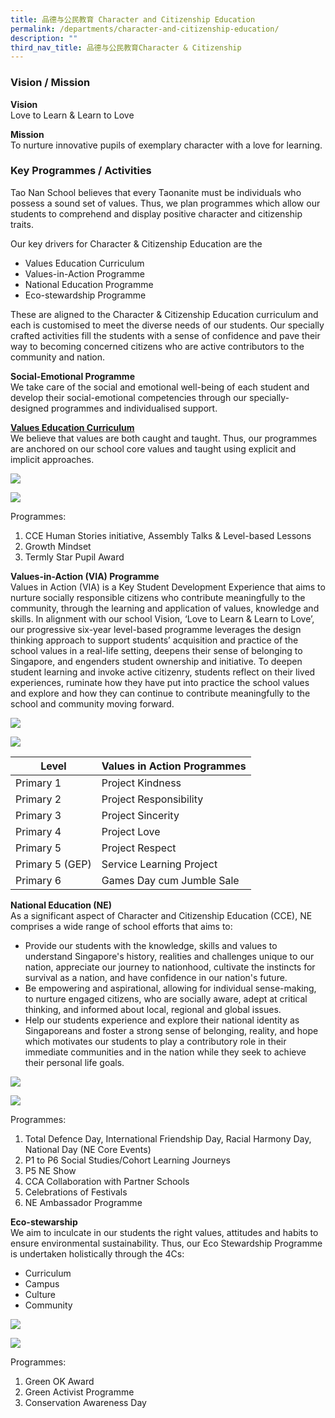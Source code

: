 ```yaml
---
title: 品德与公民教育 Character and Citizenship Education
permalink: /departments/character-and-citizenship-education/
description: ""
third_nav_title: 品德与公民教育Character & Citizenship
---
```

### Vision / Mission

**Vision** <br>
Love to Learn &amp; Learn to Love  

**Mission** <br>
To nurture innovative pupils of exemplary character with a love for learning.


### Key Programmes / Activities
Tao Nan School believes that every Taonanite must be individuals who possess a sound set of values. Thus, we plan programmes which allow our students to comprehend and display positive character and citizenship traits.

Our key drivers for Character &amp; Citizenship Education are the
* Values Education Curriculum
* Values-in-Action Programme
* National Education Programme
* Eco-stewardship Programme


These are aligned to the Character &amp; Citizenship Education curriculum and each is customised to meet the diverse needs of our students. Our specially crafted activities fill the students with a sense of confidence and pave their way to becoming concerned citizens who are active contributors to the community and nation.

**Social-Emotional Programme**<br>
We take care of the social and emotional well-being of each student and develop their social-emotional competencies through our specially-designed programmes and individualised support.


<u><strong> Values Education Curriculum </strong></u> <br>
We believe that values are both caught and taught. Thus, our programmes are anchored on our school core values and taught using explicit and implicit approaches.

![](/images/Departments/img_cce_ve02.jpg)

![](/images/Departments/img_cce_ve01.jpg)

Programmes:
1.	CCE Human Stories initiative, Assembly Talks &amp; Level-based Lessons
2.	Growth Mindset
3.	Termly Star Pupil Award

**Values-in-Action (VIA) Programme**<br> 
Values in Action (VIA) is a Key Student Development Experience that aims to nurture socially responsible citizens who contribute meaningfully to the community, through the learning and application of values, knowledge and skills. In alignment with our school Vision, ‘Love to Learn &amp; Learn to Love’, our progressive six-year level-based programme leverages the design thinking approach to support students’ acquisition and practice of the school values in a real-life setting, deepens their sense of belonging to Singapore, and engenders student ownership and initiative. To deepen student learning and invoke active citizenry, students reflect on their lived experiences, ruminate how they have put into practice the school values and explore and how they can continue to contribute meaningfully to the school and community moving forward. 

![](/images/Departments/img_cce_via01.jpg)

![](/images/Departments/img_cce_via02.jpg)

| Level | Values in Action Programmes |
|---|---|
| Primary 1 | Project Kindness |
| Primary 2 | Project Responsibility |
| Primary 3 | Project Sincerity |
| Primary 4 | Project Love |
| Primary 5 | Project Respect|
| Primary 5 (GEP) | Service Learning Project |
| Primary 6 | Games Day cum Jumble Sale |

**National Education (NE)**<br>
As a significant aspect of Character and Citizenship Education (CCE), NE comprises a wide range of school efforts that aims to:

* Provide our students with the knowledge, skills and values to understand Singapore's history, realities and challenges unique to our nation, appreciate our journey to nationhood, cultivate the instincts for survival as a nation, and have confidence in our nation's future.
* Be empowering and aspirational, allowing for individual sense-making, to nurture engaged citizens, who are socially aware, adept at critical thinking, and informed about local, regional and global issues.
*  Help our students experience and explore their national identity as Singaporeans and foster a strong sense of belonging, reality, and hope which motivates our students to play a contributory role in their immediate communities and in the nation while they seek to achieve their personal life goals.

![](/images/Departments/img_cce_ne01.jpg)

![](/images/Departments/img_cce_ne02.jpg)

Programmes:
1.	Total Defence Day, International Friendship Day, Racial Harmony Day, National Day (NE Core Events)
2.	P1 to P6 Social Studies/Cohort Learning Journeys
3.	P5 NE Show
4.	CCA Collaboration with Partner Schools
5.	Celebrations of Festivals
6.	NE Ambassador Programme

**Eco-stewarship** <br>
We aim to inculcate in our students the right values, attitudes and habits to ensure environmental sustainability. Thus, our Eco Stewardship Programme is undertaken holistically through the 4Cs:

* Curriculum
* Campus
* Culture
* Community

![](/images/Departments/img_cce_ecostewardship01.jpg)
	

![](/images/Departments/img_cce_ecostewardship02.jpg)

Programmes:
1.	Green OK Award 
2.	Green Activist Programme
3.	Conservation Awareness Day







